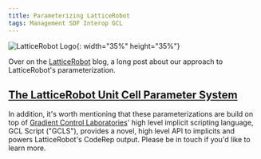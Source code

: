 ```yaml
---
title: Parameterizing LatticeRobot
tags: Management SDF Interop GCL
---
```


![LatticeRobot Logo](https://latticerobot.com/assets/body_text-1e1a169c.png){: width="35%" height="35%"}

Over on the [LatticeRobot](https://www.latticerobot.com) blog, a long post about our approach to LatticeRobot's parameterization.  

## [The LatticeRobot Unit Cell Parameter System](https://news.latticerobot.com/the-latticerobot-unit-cell-system/)

In addition, it's worth mentioning that these parameterizations are build on top of [Gradient Control Laboratories](https://www.gradientcontrol.com)' high level implicit scripting language, GCL Script ("GCLS"), provides a novel, high level API to implicits and powers LatticeRobot's CodeRep output.  Please be in touch if you'd like to learn more.

